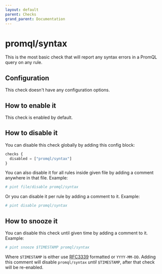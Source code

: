 ```yaml
---
layout: default
parent: Checks
grand_parent: Documentation
---
```


# promql/syntax

This is the most basic check that will report any syntax errors in a PromQL
query on any rule.

## Configuration

This check doesn't have any configuration options.

## How to enable it

This check is enabled by default.

## How to disable it

You can disable this check globally by adding this config block:

```js
checks {
  disabled = ["promql/syntax"]
}
```

You can also disable it for all rules inside given file by adding
a comment anywhere in that file. Example:

```yaml
# pint file/disable promql/syntax
```

Or you can disable it per rule by adding a comment to it. Example:

```yaml
# pint disable promql/syntax
```

## How to snooze it

You can disable this check until given time by adding a comment to it. Example:

```yaml
# pint snooze $TIMESTAMP promql/syntax
```

Where `$TIMESTAMP` is either use [RFC3339](https://www.rfc-editor.org/rfc/rfc3339)
formatted  or `YYYY-MM-DD`.
Adding this comment will disable `promql/syntax` *until* `$TIMESTAMP`, after that
check will be re-enabled.
